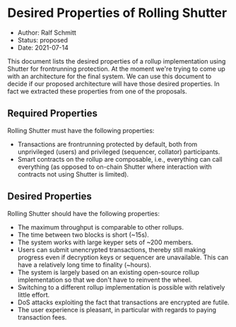 # Desired Properties of Rolling Shutter

- Author: Ralf Schmitt
- Status: proposed
- Date: 2021-07-14

This document lists the desired properties of a rollup implementation using Shutter for frontrunning protection. At the moment we're trying to come up with an architecture for the final system. We can use this document to decide if our proposed architecture will have those desired properties. In fact we extracted these properties from one of the proposals.

## Required Properties

Rolling Shutter must have the following properties:

- Transactions are frontrunning protected by default, both from unprivileged (users) and privileged (sequencer, collator) participants.
- Smart contracts on the rollup are composable, i.e., everything can call everything (as opposed to on-chain Shutter where interaction with contracts not using Shutter is limited).

## Desired Properties

Rolling Shutter should have the following properties:

- The maximum throughput is comparable to other rollups.
- The time between two blocks is short (~15s).
- The system works with large keyper sets of ~200 members.
- Users can submit unencrypted transactions, thereby still making progress even if decryption keys or sequencer are unavailable. This can have a relatively long time to finality (~hours).
- The system is largely based on an existing open-source rollup implementation so that we don't have to reinvent the wheel.
- Switching to a different rollup implementation is possible with relatively little effort.
- DoS attacks exploiting the fact that transactions are encrypted are futile.
- The user experience is pleasant, in particular with regards to paying transaction fees.
